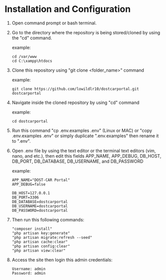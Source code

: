 # Installation and Configuration

1. Open command prompt or bash terminal.
1. Go to the directory where the repository is being stored/cloned by using 
   the "cd" command.
   
   example: 
   ```
   cd /var/www
   cd C:\xampp\htdocs
   ```
        
2. Clone this repository using "git clone <URL> <folder_name>" command
   
   example: 
   ``` 
   git clone https://github.com/lowildlr10/dostcarportal.git dostcarportal
   ```
   
3. Navigate inside the cloned repository by using "cd" command
   
   example:
   ```
   cd dostcarportal
   ```
        
4. Run this command "cp .env.examples .env" (Linux or MAC) or 
   "copy .env.examples .env" or simply duplicate ".env.examples"
   then rename it to ".env".
  
5. Open .env file by using the text editor or the terminal text 
   editors (vim, nano, and etc.), then edit this fields APP_NAME,
   APP_DEBUG, DB_HOST, DB_PORT, DB_DATABASE, DB_USERNAME, and 
   DB_PASSWORD
    
    example:
    ```
    APP_NAME="DOST-CAR Portal"
    APP_DEBUG=false
    
    DB_HOST=127.0.0.1
    DB_PORT=3306
    DB_DATABASE=dostcarportal
    DB_USERNAME=dostcarportal
    DB_PASSWORD=dostcarportal
    ```
       
 6. Then run this following commands:
 
    ```
    "composer install"
    "php artisan key:generate"
    "php artisan migrate:refresh --seed"
    "php artisan cache:clear"
    "php artisan config:clear"
    "php artisan view:clear"
    ```
      
 7. Access the site then login this admin credentials:
 
    ```
    Username: admin
    Password: admin
    ```
